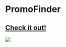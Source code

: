 # PromoFinder

## [Check it out!](https://github.com/emwp)

![](https://gfycat.com/gorgeousboringkentrosaurus)
